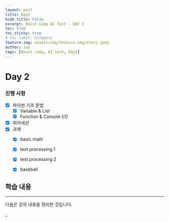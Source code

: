 ```yaml
---
layout: post
title: Day2
hide_title: False
excerpt: Boost Camp AI Tech - DAY 2
toc: true
toc_sticky: true
# toc_label: Category
feature-img: assets/img/feature-img/story.jpeg
author: Jay
tags: [Boost camp, AI tech, Day2]
---
```


# Day 2

### 진행 사항
  - [x] 파이썬 기초 문법
      - [x] Variable & List
      - [x] Function & Console I/O
  - [x] 피어세션
  - [x] 과제
    - [x] basic math
    - [x] text processing 1
    - [x] text processing 2
    - [x] baseball


## 학습 내용
---

다음은 강의 내용을 정리한 것입니다.

_   